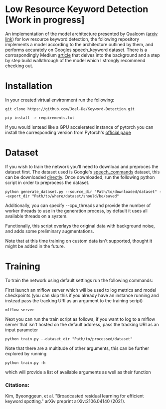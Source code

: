 # Low Resource Keyword Detection [Work in progress]

An implementation of the model architecture presented by Qualcom ([arxiv link](https://arxiv.org/pdf/2106.04140.pdf)) for low resource keyword detection, the following repository implements a model according to the architecture outlined by them, and performs accurately on Googles speech_keyword dataset. There is a corrospondingly Medium [article]() that delves into the background and a step by step build walkthrough of the model which I strongly recommend checking out.

# Installation

In your created virtual environment run the following:

```commandline
git clone https://github.com/Joel-De/Keyword-Detection.git
```

```commandline
pip install -r requirements.txt
```

If you would isntead like a GPU accelerated instance of pytorch you can install the corresponding version from Pytorch's [official page](https://pytorch.org/)

# Dataset
If you wish to train the network you'll need to download and preproces the dataset first.
The dataset used is Google's [speech_commands](tensorflow.org/datasets/catalog/speech_commands) dataset, this can be downloaded [directly](http://download.tensorflow.org/data/speech_commands_v0.02.tar.gz). Once downloaded, run the following python script in order to preprocess the dataset.

```commandline
python generate_dataset.py --source_dir "Path/to/downloaded/dataset" --export_dir "Path/to/where/dataset/should/be/saved"
```

Additionally, you can specify --cpu_threads and provide the number of worker threads to use in the generation process, by default it uses all available threads on a system.

Functionally, this script overlays the original data with background noise, and adds some preliminary augmentations.

Note that at this time training on custom data isn't supported, thought it might be added in the future.


# Training

To train the network using default settings run the following commands:

First launch an mlflow server which will be used to log metrics and model checkpoints (you can skip this if you already have an instance running and instead pass the tracking URI as an argument to the training script)
```commandline
mlflow server
```

Next you can run the train script as follows, if you want to log to a mlflow server that isn't hosted on the default address, pass the tracking URI as an input parameter
```commandline
python train.py --dataset_dir "Path/to/processed/dataset"
```

Note that there are a multitude of other arguments, this can be further explored by running

```commandline
python train.py -h
```

which will provide a list of available arguments as well as their function

### Citations:

Kim, Byeonggeun, et al. "Broadcasted residual learning for efficient keyword spotting." arXiv preprint arXiv:2106.04140 (2021).